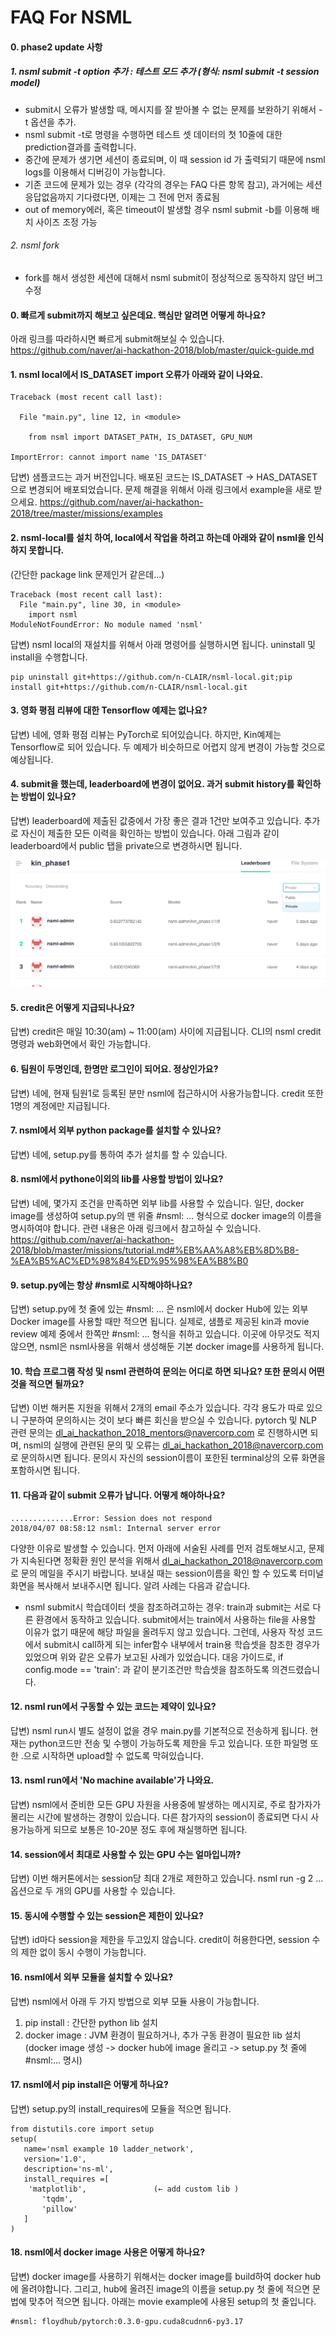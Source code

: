 # FAQ For NSML

#### 0. phase2 update 사항
##### 1. nsml submit -t option 추가 :  테스트 모드 추가 (형식: nsml submit -t session model)
- submit시 오류가 발생할 때, 메시지를 잘 받아볼 수 없는 문제를 보완하기 위해서 -t 옵션을 추가.  
- nsml submit -t로 명령을 수행하면 테스트 셋 데이터의 첫 10줄에 대한 prediction결과를 출력합니다.
- 중간에 문제가 생기면 세션이 종료되며, 이 때 session id 가 출력되기 때문에 nsml logs를 이용해서 디버깅이 가능합니다.
- 기존 코드에 문제가 있는 경우 (각각의 경우는 FAQ 다른 항목 참고), 과거에는 세션 응답없음까지 기다렸다면, 이제는 그 전에 먼저 종료됨  
-  out of memory에러, 혹은 timeout이 발생할 경우 nsml submit -b를 이용해 배치 사이즈 조정 가능
###### 2. nsml fork
  - fork를 해서 생성한 세션에 대해서 nsml submit이 정상적으로 동작하지 않던 버그 수정


#### 0. 빠르게 submit까지 해보고 싶은데요. 핵심만 알려면 어떻게 하나요?
아래 링크를 따라하시면 빠르게 submit해보실 수 있습니다. 
https://github.com/naver/ai-hackathon-2018/blob/master/quick-guide.md

#### 1. nsml local에서 IS_DATASET import 오류가 아래와 같이 나와요.
```
Traceback (most recent call last):

  File "main.py", line 12, in <module>

    from nsml import DATASET_PATH, IS_DATASET, GPU_NUM

ImportError: cannot import name 'IS_DATASET'
```
답변)
샘플코드는 과거 버전입니다.  배포된 코드는 IS_DATASET -> HAS_DATASET으로 변경되어 배포되었습니다. 
문제 해결을 위해서 아래 링크에서 example을 새로 받으세요.
https://github.com/naver/ai-hackathon-2018/tree/master/missions/examples
​
#### 2. nsml-local를 설치 하여, local에서 작업을 하려고 하는데 아래와 같이 nsml을 인식하지 못합니다.
 (간단한 package link 문제인거 같은데...)
```
Traceback (most recent call last):
  File "main.py", line 30, in <module>
    import nsml
ModuleNotFoundError: No module named 'nsml'
```
답변) nsml local의 재설치를 위해서 아래 명령어를 실행하시면 됩니다. uninstall 및 install을 수행합니다. 
```
pip uninstall git+https://github.com/n-CLAIR/nsml-local.git;pip install git+https://github.com/n-CLAIR/nsml-local.git
```

#### 3. 영화 평점 리뷰에 대한 Tensorflow 예제는 없나요?
답변) 네에, 영화 평점 리뷰는 PyTorch로 되어있습니다. 하지만, Kin예제는 Tensorflow로 되어 있습니다. 두 예제가 비슷하므로 어렵지 않게 변경이 가능할 것으로 예상됩니다. 

#### 4. submit을 했는데, leaderboard에 변경이 없어요. 과거 submit history를 확인하는 방법이 있나요?
답변) leaderboard에 제출된 값중에서 가장 좋은 결과 1건만 보여주고 있습니다. 추가로 자신이 제출한 모든 이력을 확인하는 방법이 있습니다. 아래 그림과 같이 leaderboard에서 public 탭을 private으로 변경하시면 됩니다.

![leaderboard-private](./res/leaderboard.png)

#### 5. credit은 어떻게 지급되나나요?
답변) credit은 매일 10:30(am) ~ 11:00(am) 사이에 지급됩니다. CLI의 nsml credit 명령과 web화면에서 확인 가능합니다. 

#### 6. 팀원이 두명인데, 한명만 로그인이 되어요. 정상인가요?
답변) 네에, 현재 팀원1로 등록된 분만 nsml에 접근하시어 사용가능합니다. credit 또한 1명의 계정에만 지급됩니다. 

#### 7. nsml에서 외부 python package를 설치할 수 있나요?
답변) 네에, setup.py를 통하여 추가 설치를 할 수 있습니다. 

#### 8. nsml에서 pythone이외의 lib를 사용할 방법이 있나요?
답변) 네에, 몇가지 조건을 만족하면 외부 lib를 사용할 수 있습니다. 일단, docker image를 생성하여 setup.py의 맨 위줄 #nsml: ... 형식으로 docker image의 이름을 명시하여야 합니다.
관련 내용은 아래 링크에서 참고하실 수 있습니다.  https://github.com/naver/ai-hackathon-2018/blob/master/missions/tutorial.md#%EB%AA%A8%EB%8D%B8-%EA%B5%AC%ED%98%84%ED%95%98%EA%B8%B0 

#### 9. setup.py에는 항상 #nsml로 시작해야하나요?
답변) setup.py에 첫 줄에 있는 #nsml: ... 은 nsml에서 docker Hub에 있는 외부 Docker image를 사용할 때만 적으면 됩니다. 실제로, 샘플로 제공된 kin과 movie review 예제 중에서 한쪽만 #nsml: ... 형식을 취하고 있습니다. 이곳에 아무것도 적지 않으면, nsml은 nsml사용을 위해서 생성해둔 기본 docker image를 사용하게 됩니다. 

#### 10. 학습 프로그램 작성 및 nsml 관련하여 문의는 어디로 하면 되나요? 또한 문의시 어떤 것을 적으면 될까요?
답변) 이번 해커톤 지원을 위해서 2개의 email 주소가 있습니다. 각각 용도가 따로 있으니 구분하여 문의하시는 것이 보다 빠른 회신을 받으실 수 있습니다. 
pytorch 및 NLP 관련 문의는 dl_ai_hackathon_2018_mentors@navercorp.com 로 진행하시면 되며, nsml의 실행에 관련된 문의 및 오류는 dl_ai_hackathon_2018@navercorp.com 로 문의하시면 됩니다. 문의시 자신의 session이름이 포한된 terminal상의 오류 화면을 포함하시면 됩니다.

#### 11. 다음과 같이 submit 오류가 납니다. 어떻게 해야하나요?
```
..............Error: Session does not respond
2018/04/07 08:58:12 nsml: Internal server error
```
다양한 이유로 발생할 수 있습니다. 먼저 아래에 서술된 사례를 먼저 검토해보시고, 문제가 지속된다면 정확환 원인 분석을 위해서 dl_ai_hackathon_2018@navercorp.com 로 문의 메일을 주시기 바랍니다. 보내실 때는 session이름을 확인 할 수 있도록 터미널 화면을 복사해서 보내주시면 됩니다.
알려 사례는 다음과 같습니다. 
- nsml submit시 학습데이터 셋을 참조하려고하는 경우: train과 submit는 서로 다른 환경에서 동작하고 있습니다. submit에서는 train에서 사용하는 file을 사용할 이유가 없기 때문에 해당 파일을 올려두지 않고 있습니다. 그런데, 사용자 작성 코드에서 submit시 call하게 되는 infer함수 내부에서 train용 학습셋을 참조한 경우가 있었으며 위와 같은 오류가 보고된 사례가 있었습니다. 대응 가이드로,  if config.mode == 'train': 과 같이 분기조건만 학습셋을 참조하도록 의견드렸습니다. 

#### 12. nsml run에서 구동할 수 있는 코드는 제약이 있나요?
답변) nsml run시 별도 설정이 없을 경우 main.py를 기본적으로 전송하게 됩니다. 현재는 python코드만 전송 및 수행이 가능하도록 제한을 두고 있습니다. 또한 파일명 또한 .으로 시작하면 upload할 수 없도록 막혀있습니다. 

#### 13. nsml run에서 'No machine available'가 나와요.
답변) nsml에서 준비한 모든 GPU 자원을 사용중에 발생하는 메시지로, 주로 참가자가 몰리는 시간에 발생하는 경향이 있습니다. 다른 참가자의 session이 종료되면 다시 사용가능하게 되므로 보통은 10-20분 정도 후에 재실행하면 됩니다. 

#### 14. session에서 최대로 사용할 수 있는 GPU 수는 얼마입니까?
답변) 이번 해커톤에서는 session당 최대 2개로 제한하고 있습니다. nsml run -g 2 ... 옵션으로 두 개의 GPU를 사용할 수 있습니다. 

#### 15. 동시에 수행할 수 있는 session은 제한이 있나요?
답변) id마다 session을 제한을 두고있지 않습니다. credit이 허용한다면, session 수의 제한 없이 동시 수행이 가능합니다. 

#### 16. nsml에서 외부 모듈을 설치할 수 있나요?
답변) nsml에서 아래 두 가지 방법으로 외부 모듈 사용이 가능합니다. 
1. pip install : 간단한 python lib 설치
2. docker image : JVM 환경이 필요하거나, 추가 구동 환경이 필요한 lib 설치 (docker image 생성 -> docker hub에 image 올리고 -> setup.py 첫 줄에 #nsml:... 명시)

#### 17. nsml에서 pip install은 어떻게 하나요?
답변) setup.py의 install_requires에 모듈을 적으면 됩니다. 
```
from distutils.core import setup
setup(
   name='nsml example 10 ladder_network',
   version='1.0',
   description='ns-ml',
   install_requires =[
   	'matplotlib',               (← add custom lib )
       'tqdm',
       'pillow'
   ]
)
```
#### 18. nsml에서 docker image 사용은 어떻게 하나요?
답변) docker image를 사용하기 위해서는 docker image를 build하여 docker hub에 올려야합니다. 
그리고, hub에 올려진 image의 이름을 setup.py 첫 줄에 적으면 문법에 맞추어 적으면 됩니다. 아래는 movie example에 사용된 setup의 첫 줄입니다. 
```
#nsml: floydhub/pytorch:0.3.0-gpu.cuda8cudnn6-py3.17
```


